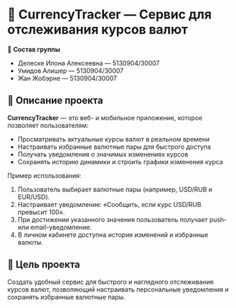 # 💱 CurrencyTracker — Сервис для отслеживания курсов валют


👥 **Состав группы**


- Делеске Илона Алексеевна — 5130904/30007
- Умидов Алишер — 5130904/30007
- Жан Жобэрне — 5130904/30007


## 📌 Описание проекта


**CurrencyTracker** — это веб- и мобильное приложение, которое позволяет пользователям:


- Просматривать актуальные курсы валют в реальном времени
- Настраивать избранные валютные пары для быстрого доступа
- Получать уведомления о значимых изменениях курсов
- Сохранять историю динамики и строить графики изменения курса

Пример использования:


1. Пользователь выбирает валютные пары (например, USD/RUB и EUR/USD).
2. Настраивает уведомление: «Сообщить, если курс USD/RUB превысит 100».
3. При достижении указанного значения пользователь получает push- или email-уведомление.
4. В личном кабинете доступна история изменений и избранные валюты.


## 🎯 Цель проекта


Создать удобный сервис для быстрого и наглядного отслеживания курсов валют, позволяющий настраивать персональные уведомления и сохранять избранные валютные пары.



## ⚙️ Технологический стек


- **Frontend (UI)**: React (Web) / Kotlin (Mobile, Android Studio + Jetpack Compose)
- **Backend (REST API)**: Spring Boot или Node.js (Express)
- **База данных**: PostgreSQL
- **Внешние зависимости**: API валют (например, [exchangerate.host](), [CurrencyAPI]())


## 🗄 Структура базы данных


- **users** — информация о пользователях
- **currencies** — список валют
- **favorites** — избранные валютные пары пользователя
- **alerts** — правила уведомлений (условие + способ доставки)
- **history** — сохранённые значения курсов валют


## 🚀 Основные функции


- Регистрация и авторизация пользователей
- Просмотр актуальных курсов валют
- Добавление валют в «избранное»
- Настройка условий уведомлений
- Push/email уведомления при достижении условий
- Просмотр истории изменения курса с графиками


## 📊 Выработка требований (пользовательские истории)


1. **Как пользователь**, я хочу добавлять валютные пары в избранное, чтобы быстро получать доступ к важным для меня курсам.
2. **Как пользователь**, я хочу настраивать уведомления при достижении определённого значения курса, чтобы вовремя реагировать на изменения.
3. **Как пользователь**, я хочу видеть графики динамики курса за выбранный период, чтобы понимать тренды.

**Масштабируемость**: ориентировочно — до **10 000 пользователей в сутки**.



## 🏗 Архитектура и проектирование


Архитектура будет клиент-серверной:


- **Клиент**: Web/Mobile-приложение (UI)
- **Сервер (API)**: Обрабатывает запросы пользователей, взаимодействует с внешними валютными API, управляет базой данных
- **База данных**: PostgreSQL (хранение пользователей, валют, уведомлений, истории)
- **Внешний источник**: открытые валютные API

### Схема:


```css
[ Клиент (Web/Mobile) ]  &lt;——&gt;  [ Backend (API Gateway) ]  &lt;——&gt;  [ Внешний API валют ]
                                           │
                                           ↓
                                 [ База данных PostgreSQL ]

```


## 📝 План развития


- Реализация темной/светлой темы интерфейса
- Визуализация данных (графики, прогнозы)
- Интеграция с Telegram-ботом для уведомлений
- Поддержка криптовалют и металлов

